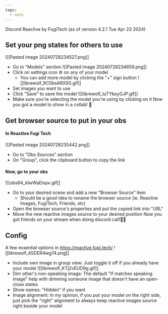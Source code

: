```yaml
---
tags:
  - note
---
```

Discord Reactive by FugiTech (as of version 4.2.1 Tue Apr 23 2024)
## Set your png states for others to use
![[Pasted image 20240728234527.png]]
- Go to "Models" section
![[Pasted image 20240728234659.png]]
- Click on settings icon ⚙️ on any of your model
	- You can add more model by clicking the "+" sign button
![[librewolf_9C0bsARXS0.gif]]
- Set images you want to use
- Click "Save" to save the model
![[librewolf_luTYbxyGJP.gif]]
- Make sure you're selecting the model you're using by clicking on it
Now you got a model to show in a collab! 🎉

## Get browser source to put in your obs
#### In Reactive Fugi Tech
![[Pasted image 20240728235442.png]]
- Go to "Obs Sources" section
- On "Group", click the clipboard button to copy the link
#### Now, go to your obs
![[obs64_kIwWaElxpx.gif]]
- Go to your desired scene and add a new "Browser Source" item
	- Should be a good idea to rename the browser source (ie. Reactive Images, FugiTech, Friends, etc)
- Open the browser source's properties and put the copied link into "URL"
- Move the new reactive images source to your desired position
Now you got friends on your stream when doing discord call!🥳🎉
## Config
A few essential options in https://reactive.fugi.tech/
![[librewolf_4SDER4wg74.png]]
- Include own image in group view: Just toggle it off if you already have your model
![[librewolf_KTj2vEUD9g.gif]]
- Dim other's non-speaking image: The default "If matches speaking image" help with dimming someone image that doesn't have an open-close states
- Show names: "Hidden" if you want
- Image alignment: In my opinion, if you put your model on the right side, just pick the "right" alignment to always keep reactive images source right beside your model
